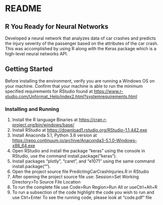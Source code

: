 # README

## R You Ready for Neural Networks

Developed a neural network that analyzes data of car crashes and predicts the
injury severity of the passenger based on the attributes of the car crash. This was
accomplished by using R along with the Keras package which is a high-level neural
networks API.

## Getting Started

Before installing the environment, verify you are running a Windows OS on your
machine. Confirm that your machine is able to run the minimum specified requirements
for RStudio found at
https://www.r-studio.com/Unformat_Help/index2.html?systemrequirements.html

### Installing and Running

1) Install the R language Binaries at ​https://cran.r-project.org/bin/windows/base/
2) Install RStudio at ​https://download1.rstudio.org/RStudio-1.1.442.exe
3) Install Anaconda 5.1, Python 3.6 version at
https://repo.continuum.io/archive/Anaconda3-5.1.0-Windows-x86_64.exe
4) Open RStudio and install the package “keras” using the console in RStudio, use the
command ​install.package(“keras”)​.
5) Install packages “plotly”, “caret”, and “e1071” using the same command
install.package(“<PackageName>”)​.
6) Open the project source file PredictingCarCrashInjuries.R in RStudio
7) After opening the project source file use:
Session>Set Working Directory>To Source File Location
8) To run the complete file use ​Code>Run Region>Run All​ or use ​Ctrl+Alt+R
9) To run a subsection of the code highlight the code you wish to run and use
Ctrl+Enter
To see the running code, please look at “code.pdf” file
